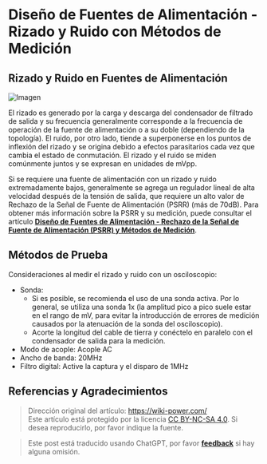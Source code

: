 # Diseño de Fuentes de Alimentación - Rizado y Ruido con Métodos de Medición

## Rizado y Ruido en Fuentes de Alimentación

![Imagen](https://img.wiki-power.com/d/wiki-media/img/20220708164040.png)

El rizado es generado por la carga y descarga del condensador de filtrado de salida y su frecuencia generalmente corresponde a la frecuencia de operación de la fuente de alimentación o a su doble (dependiendo de la topología). El ruido, por otro lado, tiende a superponerse en los puntos de inflexión del rizado y se origina debido a efectos parasitarios cada vez que cambia el estado de conmutación. El rizado y el ruido se miden comúnmente juntos y se expresan en unidades de mVpp.

Si se requiere una fuente de alimentación con un rizado y ruido extremadamente bajos, generalmente se agrega un regulador lineal de alta velocidad después de la tensión de salida, que requiere un alto valor de Rechazo de la Señal de Fuente de Alimentación (PSRR) (más de 70dB). Para obtener más información sobre la PSRR y su medición, puede consultar el artículo [**Diseño de Fuentes de Alimentación - Rechazo de la Señal de Fuente de Alimentación (PSRR) y Métodos de Medición**](https://wiki-power.com/%E7%94%B5%E6%BA%90%E8%AE%BE%E8%AE%A1-LDO%E7%94%B5%E6%BA%90%E6%8A%91%E5%88%B6%E6%AF%94%EF%BC%88PSRR%EF%BC%89%E4%B8%8E%E6%B5%8B%E9%87%8F%E6%96%B9%E6%B3%95).

## Métodos de Prueba

Consideraciones al medir el rizado y ruido con un osciloscopio:

- Sonda:
  - Si es posible, se recomienda el uso de una sonda activa. Por lo general, se utiliza una sonda 1x (la amplitud pico a pico suele estar en el rango de mV, para evitar la introducción de errores de medición causados por la atenuación de la sonda del osciloscopio).
  - Acorte la longitud del cable de tierra y conéctelo en paralelo con el condensador de salida para la medición.
- Modo de acople: Acople AC
- Ancho de banda: 20MHz
- Filtro digital: Active la captura y el disparo de 1MHz

## Referencias y Agradecimientos

> Dirección original del artículo: <https://wiki-power.com/>  
> Este artículo está protegido por la licencia [CC BY-NC-SA 4.0](https://creativecommons.org/licenses/by/4.0/deed.zh). Si desea reproducirlo, por favor indique la fuente.

> Este post está traducido usando ChatGPT, por favor [**feedback**](https://github.com/linyuxuanlin/Wiki_MkDocs/issues/new) si hay alguna omisión.